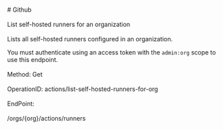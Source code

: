 <br>#     Github</br>
<br>List self-hosted runners for an organization</br>
<br>Lists all self-hosted runners configured in an organization.

You must authenticate using an access token with the `admin:org` scope to use this endpoint.</br>
<br>Method: Get</br>
<br>OperationID: actions/list-self-hosted-runners-for-org</br>
<br>EndPoint:</br>
<br>/orgs/{org}/actions/runners</br>

